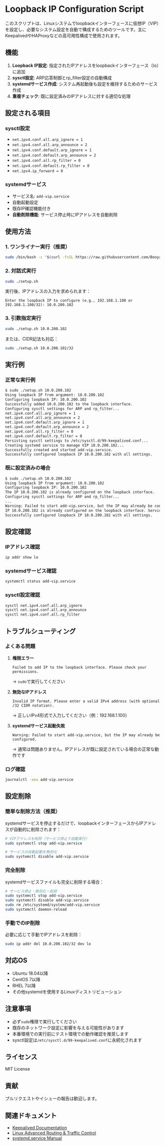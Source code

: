 # Loopback IP Configuration Script

このスクリプトは、Linuxシステムでloopbackインターフェースに仮想IP（VIP）を設定し、必要なシステム設定を自動で構成するためのツールです。主にKeepalivedやHAProxyなどの高可用性構成で使用されます。

## 機能

1. **Loopback IP設定**: 指定されたIPアドレスをloopbackインターフェース（lo）に追加
2. **sysctl設定**: ARP応答制御とrp_filter設定の自動構成
3. **systemdサービス作成**: システム再起動後も設定を維持するためのサービス作成
4. **重複チェック**: 既に設定済みのIPアドレスに対する適切な処理

## 設定される項目

### sysctl設定
- `net.ipv4.conf.all.arp_ignore = 1`
- `net.ipv4.conf.all.arp_announce = 2`
- `net.ipv4.conf.default.arp_ignore = 1`
- `net.ipv4.conf.default.arp_announce = 2`
- `net.ipv4.conf.all.rp_filter = 0`
- `net.ipv4.conf.default.rp_filter = 0`
- `net.ipv4.ip_forward = 0`

### systemdサービス
- サービス名: `add-vip.service`
- 自動起動設定
- 既存IP確認機能付き
- **自動削除機能**: サービス停止時にIPアドレスを自動削除

## 使用方法

### 1. ワンライナー実行（推奨）

```bash
sudo /bin/bash -c "$(curl -fsSL https://raw.githubusercontent.com/BooyahDev/OctoFlowClient/refs/heads/master/setup.sh)" -- 10.0.200.102
```

### 2. 対話式実行

```bash
sudo ./setup.sh
```

実行後、IPアドレスの入力を求められます：
```
Enter the loopback IP to configure (e.g., 192.168.1.100 or 192.168.1.100/32): 10.0.200.102
```

### 3. 引数指定実行

```bash
sudo ./setup.sh 10.0.200.102
```

または、CIDR記法も対応：
```bash
sudo ./setup.sh 10.0.200.102/32
```

## 実行例

### 正常な実行例
```bash
$ sudo ./setup.sh 10.0.200.102
Using loopback IP from argument: 10.0.200.102
Configuring loopback IP: 10.0.200.102
Successfully added 10.0.200.102 to the loopback interface.
Configuring sysctl settings for ARP and rp_filter...
net.ipv4.conf.all.arp_ignore = 1
net.ipv4.conf.all.arp_announce = 2
net.ipv4.conf.default.arp_ignore = 1
net.ipv4.conf.default.arp_announce = 2
net.ipv4.conf.all.rp_filter = 0
net.ipv4.conf.default.rp_filter = 0
Persisting sysctl settings to /etc/sysctl.d/99-keepalived.conf...
Creating systemd service to manage VIP 10.0.200.102...
Successfully created and started add-vip.service.
Successfully configured loopback IP 10.0.200.102 with all settings.
```

### 既に設定済みの場合
```bash
$ sudo ./setup.sh 10.0.200.102
Using loopback IP from argument: 10.0.200.102
Configuring loopback IP: 10.0.200.102
The IP 10.0.200.102 is already configured on the loopback interface.
Configuring sysctl settings for ARP and rp_filter...
...
Warning: Failed to start add-vip.service, but the IP may already be configured.
IP 10.0.200.102 is already configured on the loopback interface. Service creation completed.
Successfully configured loopback IP 10.0.200.102 with all settings.
```

## 設定確認

### IPアドレス確認
```bash
ip addr show lo
```

### systemdサービス確認
```bash
systemctl status add-vip.service
```

### sysctl設定確認
```bash
sysctl net.ipv4.conf.all.arp_ignore
sysctl net.ipv4.conf.all.arp_announce
sysctl net.ipv4.conf.all.rp_filter
```

## トラブルシューティング

### よくある問題

1. **権限エラー**
   ```
   Failed to add IP to the loopback interface. Please check your permissions.
   ```
   → `sudo`で実行してください

2. **無効なIPアドレス**
   ```
   Invalid IP format. Please enter a valid IPv4 address (with optional /32 CIDR notation).
   ```
   → 正しいIPv4形式で入力してください（例：192.168.1.100）

3. **systemdサービス起動失敗**
   ```
   Warning: Failed to start add-vip.service, but the IP may already be configured.
   ```
   → 通常は問題ありません。IPアドレスが既に設定されている場合の正常な動作です

### ログ確認
```bash
journalctl -xeu add-vip.service
```

## 設定削除

### 簡単な削除方法（推奨）

systemdサービスを停止するだけで、loopbackインターフェースからIPアドレスが自動的に削除されます：

```bash
# VIPアドレスを削除（サービス停止で自動実行）
sudo systemctl stop add-vip.service

# サービスの自動起動を無効化
sudo systemctl disable add-vip.service
```

### 完全削除

systemdサービスファイルも完全に削除する場合：

```bash
# サービス停止・無効化・削除
sudo systemctl stop add-vip.service
sudo systemctl disable add-vip.service
sudo rm /etc/systemd/system/add-vip.service
sudo systemctl daemon-reload
```

### 手動でのIP削除

必要に応じて手動でIPアドレスを削除：
```bash
sudo ip addr del 10.0.200.102/32 dev lo
```

## 対応OS

- Ubuntu 18.04以降
- CentOS 7以降
- RHEL 7以降
- その他systemdを使用するLinuxディストリビューション

## 注意事項

- 必ず`sudo`権限で実行してください
- 既存のネットワーク設定に影響を与える可能性があります
- 本番環境での実行前にテスト環境での動作確認を推奨します
- sysctl設定は`/etc/sysctl.d/99-keepalived.conf`に永続化されます

## ライセンス

MIT License

## 貢献

プルリクエストやイシューの報告は歓迎します。

## 関連ドキュメント

- [Keepalived Documentation](https://keepalived.readthedocs.io/)
- [Linux Advanced Routing & Traffic Control](https://lartc.org/)
- [systemd.service Manual](https://www.freedesktop.org/software/systemd/man/systemd.service.html)